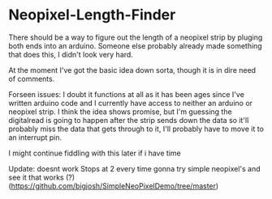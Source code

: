 # Neopixel-Length-Finder
There should be a way to figure out the length of a neopixel strip by pluging both ends into an arduino. Someone else probably already made something that does this, I didn't look very hard.

At the moment I've got the basic idea down sorta, though it is in dire need of comments.

Forseen issues:
 I doubt it functions at all as it has been ages since I've written arduino code and I currently have access to neither an arduino or neopixel strip. I think the idea shows promise, but I'm guessing the digitalread is going to happen after the strip sends down the data so it'll probably miss the data that gets through to it, I'll probably have to move it to an interrupt pin.

I might continue fiddling with this later if i have time

Update: doesnt work
Stops at 2 every time
gonna try simple neopixel's and see it that works (?) (https://github.com/bigjosh/SimpleNeoPixelDemo/tree/master)